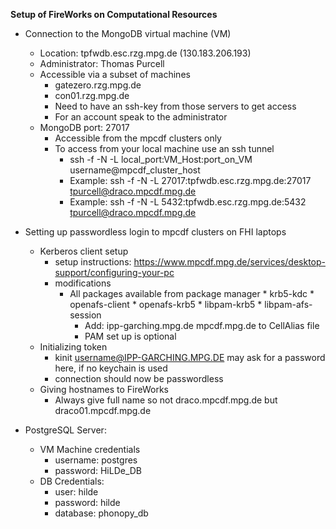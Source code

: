 **Setup of FireWorks on Computational Resources**
* Connection to the MongoDB virtual machine (VM)
  * Location: tpfwdb.esc.rzg.mpg.de (130.183.206.193)
  * Administrator: Thomas Purcell
  * Accessible via a subset of machines
  	* gatezero.rzg.mpg.de
  	* con01.rzg.mpg.de
  	* Need to have an ssh-key from those servers to get access
  	* For an account speak to the administrator
  * MongoDB port: 27017
  	* Accessible from the mpcdf clusters only
  	* To access from your local machine use an ssh tunnel
  	  * ssh -f -N -L local_port:VM_Host:port_on_VM username@mpcdf_cluster_host
      * Example: ssh -f -N -L 27017:tpfwdb.esc.rzg.mpg.de:27017 tpurcell@draco.mpcdf.mpg.de
  	  * Example: ssh -f -N -L 5432:tpfwdb.esc.rzg.mpg.de:5432 tpurcell@draco.mpcdf.mpg.de

* Setting up passwordless login to mpcdf clusters on FHI laptops
  * Kerberos client setup
  	* setup instructions: https://www.mpcdf.mpg.de/services/desktop-support/configuring-your-pc
  	* modifications
  	  * All packages available from package manager
		  	* krb5-kdc
		  	* openafs-client
		  	* openafs-krb5
		  	* libpam-krb5
		  	* libpam-afs-session
  		* Add: ipp-garching.mpg.de mpcdf.mpg.de to CellAlias file
  		* PAM set up is optional
  * Initializing token
  	* kinit username@IPP-GARCHING.MPG.DE may ask for a password here, if no keychain is used
  	* connection should now be passwordless
  * Giving hostnames to FireWorks
  	* Always give full name so not draco.mpcdf.mpg.de but draco01.mpcdf.mpg.de

* PostgreSQL Server:
  * VM Machine credentials
    * username: postgres
    * password: HiLDe_DB
  * DB Credentials:
    * user: hilde
    * password: hilde
    * database: phonopy_db

